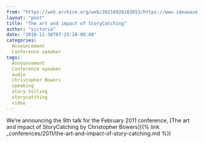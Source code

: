 ```yaml
---
from: "https://web.archive.org/web/20210926183853/https://www.ideawave.ca/the-art-and-impact-of-storycatching/"
layout: "post"
title: "The art and impact of StoryCatching"
author: "victoria"
date: "2010-11-30T07:25:28-08:00"
categories:
  Announcement
  Conference speaker
tags: 
  Announcement
  Conference speaker
  audio
  Christopher Bowers
  speaking
  story telling
  storycatching
  video
---
```


We’re announcing the 9th talk for the February 2011 conference, [The art and impact of StoryCatching by Christopher Bowers]({% link _conferences/2011/the-art-and-impact-of-story-catching.md %})
